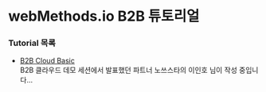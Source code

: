 # webMethods.io B2B 튜토리얼  
  
  
  ### Tutorial 목록  
  * [B2B Cloud Basic](./basic/)  
  B2B 클라우드 데모 세션에서 발표했던 파트너 노쓰스타의 이인호 님이 작성 중입니다...  
  
  

